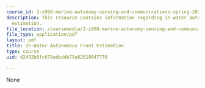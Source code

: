 ```yaml
---
course_id: 2-s998-marine-autonomy-sensing-and-communications-spring-2012
description: This resource contains information regarding in-water autonomous front
  estimation.
file_location: /coursemedia/2-s998-marine-autonomy-sensing-and-communications-spring-2012/d2432b6fc673edbddb73a82619847776_MIT2_S998S12_Lab16.pdf
file_type: application/pdf
layout: pdf
title: In-Water Autonomous Front Estimation
type: course
uid: d2432b6fc673edbddb73a82619847776

---
```

None